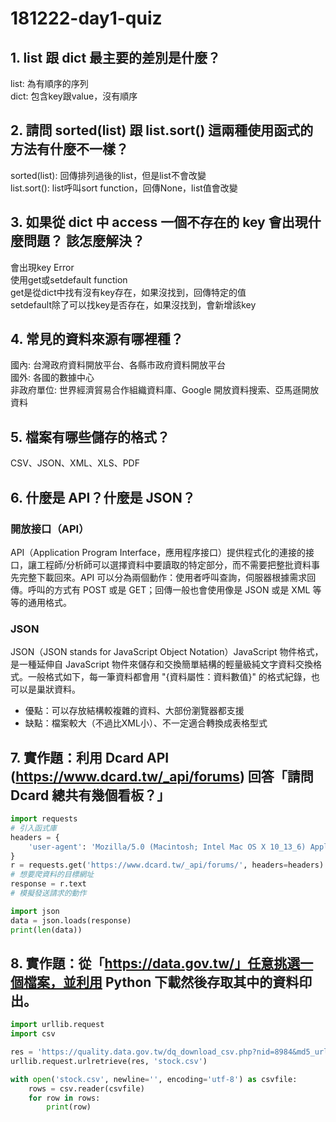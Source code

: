 # 181222-day1-quiz

## 1. list 跟 dict 最主要的差別是什麼？
list: 為有順序的序列  
dict: 包含key跟value，沒有順序
## 2. 請問 sorted(list) 跟 list.sort() 這兩種使用函式的方法有什麼不一樣？
sorted(list): 回傳排列過後的list，但是list不會改變  
list.sort(): list呼叫sort function，回傳None，list值會改變
## 3. 如果從 dict 中 access 一個不存在的 key 會出現什麼問題？ 該怎麼解決？
會出現key Error  
使用get或setdefault function  
get是從dict中找有沒有key存在，如果沒找到，回傳特定的值  
setdefault除了可以找key是否存在，如果沒找到，會新增該key
## 4. 常見的資料來源有哪裡種？
國內: 台灣政府資料開放平台、各縣市政府資料開放平台  
國外: 各國的數據中心  
非政府單位: 世界經濟貿易合作組織資料庫、Google 開放資料搜索、亞馬遜開放資料
## 5. 檔案有哪些儲存的格式？
CSV、JSON、XML、XLS、PDF
## 6. 什麼是 API？什麼是 JSON？
### 開放接口（API）
  API（Application Program Interface，應用程序接口）提供程式化的連接的接口，讓工程師/分析師可以選擇資料中要讀取的特定部分，而不需要把整批資料事先完整下載回來。API 可以分為兩個動作：使用者呼叫查詢，伺服器根據需求回傳。呼叫的方式有 POST 或是 GET；回傳一般也會使用像是 JSON 或是 XML 等等的通用格式。
### JSON
  JSON（JSON stands for JavaScript Object Notation）JavaScript 物件格式，是一種延伸自 JavaScript 物件來儲存和交換簡單結構的輕量級純文字資料交換格式。一般格式如下，每一筆資料都會用 "{資料屬性：資料數值}" 的格式紀錄，也可以是巢狀資料。
  - 優點：可以存放結構較複雜的資料、大部份瀏覽器都支援
  - 缺點：檔案較大（不過比XML小）、不一定適合轉換成表格型式
## 7. 實作題：利用 Dcard API (https://www.dcard.tw/_api/forums) 回答「請問 Dcard 總共有幾個看板？」

```python
import requests
# 引入函式庫
headers = {
    'user-agent': 'Mozilla/5.0 (Macintosh; Intel Mac OS X 10_13_6) AppleWebKit/537.36 (KHTML, like Gecko) Chrome/71.0.3578.98 Safari/537.36'
}
r = requests.get('https://www.dcard.tw/_api/forums/', headers=headers)
# 想要爬資料的目標網址
response = r.text
# 模擬發送請求的動作

import json
data = json.loads(response)
print(len(data))
```

## 8. 實作題：從「https://data.gov.tw/」任意挑選一個檔案，並利用 Python 下載然後存取其中的資料印出。

```python
import urllib.request
import csv

res = 'https://quality.data.gov.tw/dq_download_csv.php?nid=8984&md5_url=9c18591ce3590b2d97020cf79ced05c9'
urllib.request.urlretrieve(res, 'stock.csv')

with open('stock.csv', newline='', encoding='utf-8') as csvfile:
    rows = csv.reader(csvfile)
    for row in rows:
        print(row)
```




